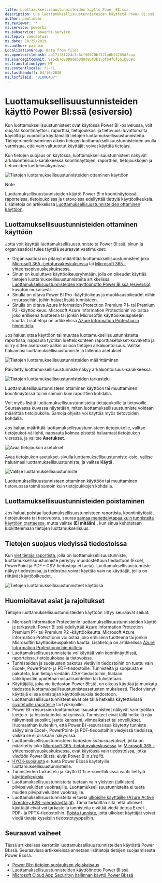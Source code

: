 ```yaml
---
title: Luottamuksellisuustunnisteiden käyttö Power BI:ssä
description: Lue luottamuksellisuustunnisteiden käytöstä Power BI:ssä
author: paulinbar
ms.reviewer: ''
ms.service: powerbi
ms.subservice: powerbi-service
ms.topic: conceptual
ms.date: 10/25/2019
ms.author: painbar
LocalizationGroup: Data from files
ms.openlocfilehash: ab171f81224c3c6cf90070bf221e6b93285d8caa
ms.sourcegitcommit: 915cb7d8088deb0d9d86f3b15dfb4f6f5b1b869c
ms.translationtype: HT
ms.contentlocale: fi-FI
ms.lasthandoff: 04/10/2020
ms.locfileid: "81006407"
---
```

# <a name="apply-data-sensitivity-labels-in-power-bi-preview"></a>Luottamuksellisuustunnisteiden käyttö Power BI:ssä (esiversio)

Kun luottamuksellisuustunnisteet ovat käytössä Power BI -palvelussa, voit suojata koontinäyttösi, raporttisi, tietojoukkosi ja tietovuosi luvattomalta käytöltä ja vuodoilta käyttämällä tietojen luottamuksellisuustunnisteita. Tietojen merkitseminen oikein tietojen luottamuksellisuustunnisteiden avulla varmistaa, että vain valtuutetut käyttäjät voivat käyttää tietojasi.

Kun tietojen suojaus on käytössä, luottamuksellisuustunnisteet näkyvät arkaluonteisuus-sarakkeessa koontinäyttöjen, raporttien, tietojoukkojen ja tietovoiden luettelonäkymässä.

![Tietojen luottamuksellisuustunnisteiden ottaminen käyttöön](media/service-security-apply-data-sensitivity-labels/apply-data-sensitivity-labels-01.png)

> [!NOTE]
> Luottamuksellisuustunnisteiden käyttö Power BI:n koontinäytöissä, raporteissa, tietojoukoissa ja tietovoissa edellyttää tiettyjä käyttöoikeuksia. Lisätietoja on artikkelissa [Luottamuksellisuustunnisteiden ottaminen käyttöön](#applying-sensitivity-labels).

## <a name="applying-sensitivity-labels"></a>Luottamuksellisuustunnisteiden ottaminen käyttöön

Jotta voit käyttää luottamuksellisuustunnisteita Power BI:ssä, sinun ja organisaatiosi tulee täyttää seuraavat vaatimukset:

* Organisaatiosi on pitänyt määrittää luottamuksellisuustunnisteet joko [Microsoft 365 -tietoturvakeskuksessa](https://security.microsoft.com/) tai [Microsoft 365 -yhteensopivuuskeskuksessa](https://compliance.microsoft.com/).
* Sinun on kuuluttava käyttöoikeusryhmään, jolla on oikeudet käyttää tietojen luottamuksellisuustunnisteita artikkelissa [Luottamuksellisuustunnisteiden käyttöönotto Power BI:ssä (esiversio)](../admin/service-security-enable-data-sensitivity-labels.md#enable-data-sensitivity-labels) kuvatun mukaisesti.
* Sinulla on oltava Power BI Pro -käyttöoikeus ja muokkausoikeudet niihin resursseihin, joihin haluat lisätä tunnisteen. 
* Sinulla on oltava Azure Information Protection Premium P1- tai Premium P2 -käyttöoikeus. Microsoft Azure Information Protectionin voi ostaa joko erillisenä tuotteena tai jonkin Microsoftin käyttöoikeuspaketin kautta. Lisätietoja on artikkelissa [Azure Information Protectionin hinnoittelu](https://azure.microsoft.com/pricing/details/information-protection/).

Jos haluat ottaa käyttöön tai muuttaa luottamuksellisuustunnistetta raportissa, napsauta työtilan luettelokohteen raporttiasetukset-kuvaketta ja siirry sitten asetukset-palkin osioon tietojen arkaluontoisuus. Valitse haluamasi luottamuksellisuustunniste ja tallenna asetukset.

![Tietojen luottamuksellisuustunnisteiden määrittäminen](media/service-security-apply-data-sensitivity-labels/apply-data-sensitivity-labels-02.png)

Päivitetty luottamuksellisuustunniste näkyy arkaluontoisuus-sarakkeessa. 

![Tietojen luottamuksellisuustunnisteiden tarkastelu](media/service-security-apply-data-sensitivity-labels/apply-data-sensitivity-labels-03.png)

Luottamuksellisuustunnisteen ottaminen käyttöön tai muuttaminen koontinäytössä toimii samoin kuin raporttien kohdalla. 

Voit myös lisätä luottamuksellisuustunnisteita tietojoukoille ja tietovoille. Seuraavassa kuvassa näytetään, miten luottamuksellisuustunniste voidaan määrittää tietojoukolle. Samoja ohjeita voi käyttää myös tietovoiden kohdalla.

Jos haluat määrittää luottamuksellisuustunnisteen tietojoukolle, valitse tietojoukot-välilehti, napsauta kolmea pistettä haluamasi tietojoukon vieressä, ja valitse **Asetukset**.

![Avaa tietojoukon asetukset](media/service-security-apply-data-sensitivity-labels/apply-data-sensitivity-labels-05.png)

Avaa tietojoukon asetukset-sivulla luottamuksellisuustunniste-osio, valitse haluamasi luottamuksellisuustunniste, ja valitse **Käytä**.

![Valitse luottamuksellisuustunniste](media/service-security-apply-data-sensitivity-labels/apply-data-sensitivity-labels-06.png)

Luottamuksellisuustunnisteen ottaminen käyttöön tai muuttaminen tietovuossa toimii samoin kuin tietojoukkojen kohdalla.

## <a name="removing-sensitivity-labels"></a>Luottamuksellisuustunnisteiden poistaminen
Jos haluat poistaa luottamuksellisuustunnisteen raportista, koontinäytöstä, tietojoukosta tai tietovuosta, seuraa [samaa menettelytapaa kuin tunnisteita käyttöön otettaessa](#applying-sensitivity-labels), mutta valitse **(Ei mitään)** , kun sinua kehotetaan luokittelemaan tietojen luottamuksellisuus. 

## <a name="data-protection-in-exported-files"></a>Tietojen suojaus viedyissä tiedostoissa

Kun [viet tietoja raportista](https://docs.microsoft.com/power-bi/consumer/end-user-export), jolla on luottamuksellisuustunniste, luottamuksellisuustunniste periytyy muodostettuun tiedostoon (Excel, PowerPoint ja PDF – CSV-tiedostoja ei tueta). Luottamuksellisuustunniste näkyy tiedostossa, ja tiedostoa voivat käyttää vain ne käyttäjät, joilla on riittävät käyttöoikeudet.

![Tietojen luottamuksellisuustunnisteet käytössä](media/service-security-apply-data-sensitivity-labels/apply-data-sensitivity-labels-04b.png)

## <a name="considerations-and-limitations"></a>Huomioitavat asiat ja rajoitukset

Tietojen luottamuksellisuustunnisteiden käyttöön liittyy seuraavat seikat:

* Microsoft Information Protectionin luottamuksellisuustunnisteiden käyttö ja tarkastelu Power BI:ssä edellyttää Azure Information Protection Premium P1- tai Premium P2 -käyttöoikeutta. Microsoft Azure Information Protectionin voi ostaa joko erillisenä tuotteena tai jonkin Microsoftin käyttöoikeuspaketin kautta. Lisätietoja on artikkelissa [Azure Information Protectionin hinnoittelu](https://azure.microsoft.com/pricing/details/information-protection/).
* Luottamuksellisuustunnisteita voi käyttää vain koontinäytöissä, raporteissa, tietojoukoissa ja tietovoissa.
* Tunnisteiden ja suojausten pakotus vietäviin tiedostoihin on tuettu vain Excel-, PowerPoint- ja PDF-tiedostoille. Tunnisteita ja suojausta ei pakoteta, kun tietoja viedään .CSV-tiedostoihin, tilataan sähköpostiin,upotetaan visualisointeihin tai tulostetaan.
* Käyttäjällä, joka vie tiedoston Power BI:stä, on oikeus käyttää ja muokata tiedostoa luottamuksellisuustunnisteasetusten mukaisesti. Tiedot vienyt käyttäjä ei saa omistajan käyttöoikeuksia tiedostoon. 
* Luottamuksellisuustunnisteet eivät ole tällä hetkellä käytettävissä [sivutetuille raporteille]( https://docs.microsoft.com/power-bi/paginated-reports-report-builder-power-bi) tai työkirjoille. 
* Power BI -resurssien luottamuksellisuustunnisteet näkyvät vain työtilan luettelo- ja historiatiedot-näkymissä. Tunnisteet eivät tällä hetkellä näy näkymissä suosikit, jaettu kanssani, viimeaikaiset tai sovellukset. Huomaathan kuitenkin, että Power BI -resurssissa käytetty tunniste säilyy aina Excel-, PowerPoint- ja PDF-tiedostoihin viedyissä tiedoissa, vaikka se ei olisikaan näkyvissä.
* Luottamuksellisuustunnisteen *tiedoston salausasetukset*, jotka on määritetty joko [Microsoft 365 -tietoturvakeskusessa](https://security.microsoft.com/) tai [Microsoft 365 -yhteensopivuuskeskuksessa](https://compliance.microsoft.com/), ovat käytössä vain tiedostoissa, jotka *viedään* Power BI:stä; eivät Power BI:n *sisällä*.
* [HYOK-suojausta](https://docs.microsoft.com/azure/information-protection/configure-adrms-restrictions) ei tueta Power BI:ssä käytetyille luottamuksellisuustunnisteille.
* Tunnisteiden tarkastelu ja käyttö Office-sovelluksissa vaatii tiettyjä [käyttöoikeuksia](https://docs.microsoft.com/microsoft-365/compliance/get-started-with-sensitivity-labels#subscription-and-licensing-requirements-for-sensitivity-labels).
* Luottamuksellisuustunnisteita tuetaan vain yleisten (julkisten) pilvipalveluiden vuokraajille. Luottamuksellisuustunnisteita ei tueta muiden pilvipalveluiden vuokraajille.
* Luottamuksellisuustunnisteita ei tueta [ulkoisille käyttäjille (Azure Active Directory B2B -vieraskäyttäjät)](../service-admin-azure-ad-b2b.md). Tämä tarkoittaa sitä, että ulkoiset käyttäjät eivät voi tarkastella tunnisteita eivätkä viedä tietoja Excel-, PDF- ja PPTX-tiedostoihin. [Poista tunniste](#removing-sensitivity-labels), jotta ulkoiset käyttäjät voivat viedä tietoja kyseisiin tiedostotyyppeihin.

## <a name="next-steps"></a>Seuraavat vaiheet

Tässä artikkelissa kerrottiin luottamuksellisuustunnisteiden käytöstä Power BI:ssä. Seuraavissa artikkeleissa annetaan lisätietoja tietojen suojaamisesta Power BI:ssä. 

* [Power BI:n tietojen suojauksen yleiskatsaus](../admin/service-security-data-protection-overview.md)
* [Luottamuksellisuustunnisteiden käyttöönotto Power BI:ssä](../admin/service-security-enable-data-sensitivity-labels.md)
* [Microsoft Cloud App Securityn hallinnan käyttö Power BI:ssä](../admin/service-security-using-microsoft-cloud-app-security-controls.md)